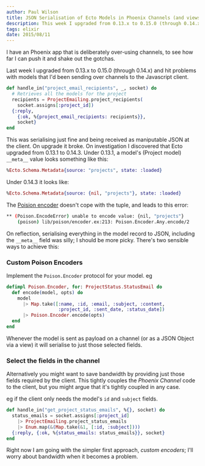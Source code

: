 ```yaml
---
author: Paul Wilson
title: JSON Serialisation of Ecto Models in Phoenix Channels (and views)
description: This week I upgraded from 0.13.x to 0.15.0 (through 0.14.x) and hit problems with models that I'd been sending over channels to the Javascript client. Here's how it panned out.
tags: elixir
date: 2015/08/11
---
```


I have an Phoenix app that is deliberately over-using channels, to see how far I can push it and shake out the gotchas.

Last week I upgraded from 0.13.x to 0.15.0 (through 0.14.x) and hit problems with models that I'd been sending over channels to the Javascript client.

```elixir
def handle_in("project_email_recipients", _, socket) do
  # Retrieves all the models for the project
  recipients = ProjectEmailing.project_recipients(
    socket.assigns[:project_id])
  {:reply,
    {:ok, %{project_email_recipients: recipients}},
    socket}
end
```

This was serialising  just fine and being received as maniputable JSON at the client. On upgrade it broke. On investigation I discovered that Ecto upgraded from 0.13.1 to 0.14.3. Under 0.13.1, a model's (Project model) ```__meta__``` value looks something like this:

```elixir
%Ecto.Schema.Metadata{source: "projects", state: :loaded}
```

Under 0.14.3 it looks like:

```elixir
%Ecto.Schema.Metadata{source: {nil, "projects"}, state: :loaded}
```
The [Poision encoder](https://github.com/devinus/poison/blob/master/lib/poison/encoder.ex) doesn't cope with the tuple, and leads to this error:

```bash
** (Poison.EncodeError) unable to encode value: {nil, "projects"}
    (poison) lib/poison/encoder.ex:213: Poison.Encoder.Any.encode/2
```

On reflection, serialising everything in the model record to JSON, including the ```__meta__``` field was silly; I should be more picky. There's two sensible ways to achieve this:

### Custom Poison Encoders

Implement the ```Poison.Encoder``` protocol for your model. eg

```elixir
defimpl Poison.Encoder, for: ProjectStatus.StatusEmail do
  def encode(model, opts) do
    model
      |> Map.take([:name, :id, :email, :subject, :content,
                   :project_id, :sent_date, :status_date])
      |> Poison.Encoder.encode(opts)
  end
end
```

Whenever the model is sent as payload on a channel (or as a JSON Object via a view) it will serialise to just those selected fields.

### Select the fields in the channel

Alternatively you might want to save bandwidth by providing just those fields required by the client. This tightly couples the _Phoenix Channel_ code to the client, but you might argue that it's tightly coupled in any case.

eg if the client only needs the model's ```id``` and ```subject``` fields.

```elixir
def handle_in("get_project_status_emails", %{}, socket) do
  status_emails = socket.assigns[:project_id]
    |> ProjectEmailing.project_status_emails
    |> Enum.map(&(Map.take(&1, [:id, :subject])))
  {:reply, {:ok, %{status_emails: status_emails}}, socket}
end
```

Right now I am going with the simpler first approach, _custom encoders_; I'll worry about bandwidth when it becomes a problem.
